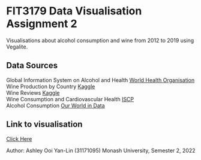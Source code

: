 # FIT3179 Data Visualisation Assignment 2
Visualisations about alcohol consumption and wine from 2012 to 2019 using Vegalite. 

## Data Sources 
Global Information System on Alcohol and Health [World Health Organisation](https://www.who.int/data/gho/data/themes/global-information-system-on-alcohol-and-health)\
Wine Production by Country [Kaggle](https://www.kaggle.com/datasets/shitalgaikwad123/wine-production-by-country)\
Wine Reviews [Kaggle](https://www.kaggle.com/datasets/zynicide/wine-reviews)\
Wine Consumption and Cardiovascular Health [ISCP](https://www.iscpcardio.org/expert-opinions/wine-and-cardio-health/)\
Alcohol Consumption [Our World in Data](https://ourworldindata.org/alcohol-consumption)

## Link to visualisation
[Click Here](https://itsashleyooi.github.io/AllAboutAlcoholandWine/)

Author: Ashley Ooi Yan-Lin (31171095)
Monash University, Semester 2, 2022

